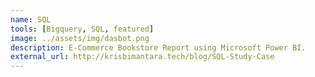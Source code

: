 ```yaml
---
name: SQL
tools: [Bigquery, SQL, featured]
image: ../assets/img/dasbot.png
description: E-Commerce Bookstore Report using Microsoft Power BI.
external_url: http://krisbimantara.tech/blog/SQL-Study-Case
---
```

